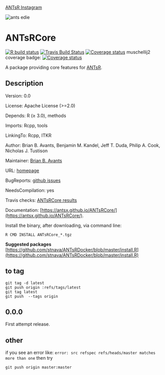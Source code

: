 [ANTsR Instagram](https://www.instagram.com/antsrx/)

![ants edie](http://i.imgur.com/DcV1NVT.png)

# ANTsRCore

<!-- badges: start -->
[![R build status](https://github.com/ANTsX/ANTsRCore/workflows/R-CMD-check/badge.svg)](https://github.com/ANTsX/ANTsRCore/actions)
[![Travis Build Status](https://travis-ci.org/ANTsX/ANTsRCore.png?branch=master)](https://travis-ci.org/ANTsX/ANTsRCore)
[![Coverage status](https://codecov.io/gh/ANTsX/ANTsRCore/branch/master/graph/badge.svg)](https://codecov.io/github/ANTsX/ANTsRCore?branch=master)
muschellij2 coverage badge:
[![Coverage status](https://codecov.io/gh/muschellij2/ANTsRCore/branch/master/graph/badge.svg)](https://codecov.io/github/muschellij2/ANTsRCore?branch=master)  
<!-- badges: end -->
A package providing core features for [ANTsR](http://stnava.github.io/ANTsR/).

## Description

Version: 0.0

License: 	Apache License (>=2.0)

Depends:	R (≥ 3.0), methods

Imports:	Rcpp, tools

LinkingTo:	Rcpp, ITKR

Author:	Brian B. Avants, Benjamin M. Kandel, Jeff T. Duda, Philip A. Cook, Nicholas J. Tustison

Maintainer:	[Brian B. Avants](http://stnava.github.io/)

URL:	[homepage](https://github.com/stnava/ANTsRCore)

BugReports: [github issues](http://github.com/stnava/ANTsRCore/issues)

NeedsCompilation:	yes

Travis checks:	[ANTsRCore results](https://travis-ci.org/stnava/ANTsRCore)

Documentation: [https://antsx.github.io/ANTsRCore/](https://antsx.github.io/ANTsRCore/).


Install the binary, after downloading, via command line:

```
R CMD INSTALL ANTsRCore_*.tgz
```

**Suggested packages** [https://github.com/stnava/ANTsRDocker/blob/master/install.R](https://github.com/stnava/ANTsRDocker/blob/master/install.R)


## to tag

```
git tag -d latest
git push origin :refs/tags/latest
git tag latest
git push  --tags origin
```

## 0.0.0

First attempt release.

## other

if you see an error like: `error: src refspec refs/heads/master matches more than one` then try

```
git push origin master:master
```
